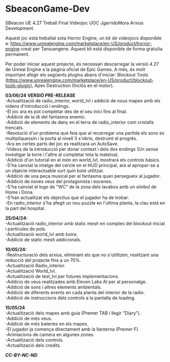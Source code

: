 # SbeaconGame-Dev
SBeacon UE 4.27 Treball Final Videojoc UOC JgarridoMora Arxius Development.

Aquest joc está treballat sota Horror Engine, un kit de videojocs disponible a: https://www.unrealengine.com/marketplace/en-US/product/horror-engine creat per Tansuergene. Aquest kit está disponible de forma gratuïta permanent.

Per poder iniciar aquest projecte, és necessari descarregar la versió 4.27 de Unreal Engine a la página oficial de Epic Games. A més, és molt important afegir els següents plugins abans d'iniciar: Blockout Tools (https://www.unrealengine.com/marketplace/en-US/product/blockout-tools-plugin), Apex Destruction (Inclós en el motor).


<b>03/06/24</b> <b> VERSIÓ PRE-RELEASE </b> <br> 
-Actualització de radio_interior, world_lvl i addició de nous mapes amb els videos d'introducció i endings.<br>
-El joc ara es pot completar des de el seu inici fins al final.<br>
-Addició de la IA del fantasma enemic.<br>
-Addició de elements de dany en el terra de radio_interior com cristalls trencats.<br>
-Resolució d'un problema que feia que al recarregar una partida els sons es multipliquessin i la porta al nivell 3 s'obrís, destruint el progrés.<br>
-Ara en certes parts del joc es realitzará un AutoSave.<br>
-Videos de la introducció per donar context i dels dos endings (Un sense investigar la torre i l'altre al completar tota la mateixa).<br>
-Addició d'un tutorial en el món en world_lvl, mostrará els controls básics.<br>
-S'ha canviat la imatge del cercle en el HUD principal, ara al apropar-se a un objecte interactuable surt quin botó utilitzar.<br>
-Addició de una peça musical per el fantasma quan persegueix al jugador.<br>
-Addició de noves veus del protagonista i escenes.<br>
-S'ha canviat el logo de "WC" de la zona dels lavabos amb un símbol de Home i Dona.<br>
-S'han actualitzat els objectius que el jugador ha de trobar.<br>
-En radio_interior s'ha afegit un nou puzzle en l'ultima planta, la clau está en la part del hospital.

<b>25/04/24:</b> <br>
-Actualització radio_interior amb static mesh en comptes del blockout inicial i partícules de pols. <br>
-Actualització world_lvl amb boira. <br>
-Addició de static mesh addicionals. <br>
 
<b>10/05/24:</b> <br>
-Restructuració dels arxius, eliminant els que no s'utilitzen, realitzant una reducció del projecte fins a un 70%. <br>
-Actualització Radio_interior. <br>
-Actualització World_lvl. <br>
-Actualització de test_lvl per futures implementacions. <br>
-Addicio de veus realitzades amb Eleven Labs AI per al personatge. <br>
-Addició de sons i altres elements ambientals. <br>
-Addició de diferents events en cada planta del interior de la radio. <br>
-Addició de instruccions dels controls a la pantalla de loading. <br>

<b>15/05/24</b> <br>
-Actualització dels mapes amb guia (Premer TAB i llegir "Diary"). <br>
-Addició de més veus. <br>
-Addició de més bateries en els mapes. <br>
-El jugador ja comença directament amb la llanterna (Premer F). <br>
-Animacions de camera en algunes zones. <br>
-Actualització dels controls. <br>
-Actualització dels credits. <br>
 
<b><i>CC-BY-NC-ND</b></i>




